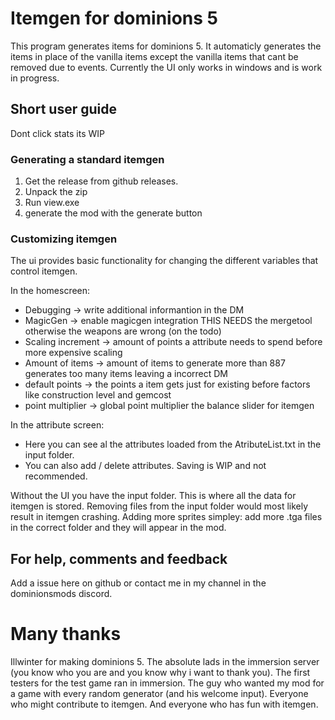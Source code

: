 # Itemgen for dominions 5
This program generates items for dominions 5. It automaticly generates the items in place of the vanilla items except the vanilla items that cant be removed
due to events. Currently the UI only works in windows and is work in progress.

## Short user guide

Dont click stats its WIP

### Generating a standard itemgen
1. Get the release from github releases.
2. Unpack the zip
3. Run view.exe
4. generate the mod with the generate button

### Customizing itemgen
The ui provides basic functionality for changing the different variables that control itemgen.

In the homescreen:
  - Debugging -> write additional informantion in the DM
  - MagicGen -> enable magicgen integration THIS NEEDS the mergetool otherwise the weapons are wrong (on the todo)
  - Scaling increment -> amount of points a attribute needs to spend before more expensive scaling
  - Amount of items -> amount of items to generate more than 887 generates too many items leaving a incorrect DM
  - default points -> the points a item gets just for existing before factors like construction level and gemcost
  - point multiplier -> global point multiplier the balance slider for itemgen
  
In the attribute screen:
  - Here you can see al the attributes loaded from the AtributeList.txt in the input folder.
  - You can also add / delete attributes. Saving is WIP and not recommended.

Without the UI you have the input folder.
This is where all the data for itemgen is stored. Removing files from the input folder would most likely result in itemgen crashing.
Adding more sprites simpley: add more .tga files in the correct folder and they will appear in the mod.

## For help, comments and feedback
Add a issue here on github or contact me in my channel in the dominionsmods discord.

# Many thanks
Illwinter for making dominions 5.
The absolute lads in the immersion server (you know who you are and you know why i want to thank you).
The first testers for the test game ran in immersion.
The guy who wanted my mod for a game with every random generator (and his welcome input).
Everyone who might contribute to itemgen. 
And everyone who has fun with itemgen.
